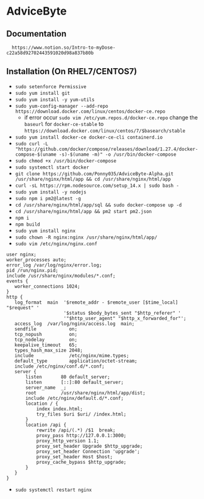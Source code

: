 # AdviceByte

## Documentation 
```
  https://www.notion.so/Intro-to-myDose-c22a58d92702443591020d98a837b80b
 ```

## Installation (On RHEL7/CENTOS7)

 - `sudo setenforce Permissive`
 - `sudo yum install git`
 - `sudo yum install -y yum-utils`
 - `sudo yum-config-manager --add-repo https://download.docker.com/linux/centos/docker-ce.repo`
   - if error occur `sudo vim /etc/yum.repos.d/docker-ce.repo` change the `baseurl` for `docker-ce-stable` to `https://download.docker.com/linux/centos/7/$basearch/stable `
 - `sudo yum install docker-ce docker-ce-cli containerd.io`
 - `sudo curl -L "https://github.com/docker/compose/releases/download/1.27.4/docker-compose-$(uname -s)-$(uname -m)" -o /usr/bin/docker-compose`
 - `sudo chmod +x /usr/bin/docker-compose`
 - `sudo systemctl start docker`
 - `git clone https://github.com/Ponny035/AdviceByte-Alpha.git /usr/share/nginx/html/app && cd /usr/share/nginx/html/app`
 - `curl -sL https://rpm.nodesource.com/setup_14.x | sudo bash -`
 - `sudo yum install -y nodejs`
 - `sudo npm i pm2@latest -g`
 - `cd /usr/share/nginx/html/app/sql && sudo docker-compose up -d`
 - `cd /usr/share/nginx/html/app && pm2 start pm2.json`
 - `npm i`
 - `npm build`
 - `sudo yum install nginx`
 - `sudo chown -R nginx:nginx /usr/share/nginx/html/app/`
 - `sudo vim /etc/nginx/nginx.conf`
 ```nginx
user nginx;
worker_processes auto;
error_log /var/log/nginx/error.log;
pid /run/nginx.pid;
include /usr/share/nginx/modules/*.conf;
events {
    worker_connections 1024;
}
http {
    log_format  main  '$remote_addr - $remote_user [$time_local] "$request" '
                      '$status $body_bytes_sent "$http_referer" '
                      '"$http_user_agent" "$http_x_forwarded_for"';
    access_log  /var/log/nginx/access.log  main;
    sendfile            on;
    tcp_nopush          on;
    tcp_nodelay         on;
    keepalive_timeout   65;
    types_hash_max_size 2048;
    include             /etc/nginx/mime.types;
    default_type        application/octet-stream;
    include /etc/nginx/conf.d/*.conf;
    server {
        listen       80 default_server;
        listen       [::]:80 default_server;
        server_name  _;
        root         /usr/share/nginx/html/app/dist;
        include /etc/nginx/default.d/*.conf;
        location / {
            index index.html;
            try_files $uri $uri/ /index.html;
        }
        location /api {
            rewrite /api/(.*) /$1  break;
            proxy_pass http://127.0.0.1:3000;
            proxy_http_version 1.1;
            proxy_set_header Upgrade $http_upgrade;
            proxy_set_header Connection 'upgrade';
            proxy_set_header Host $host;
            proxy_cache_bypass $http_upgrade;
        }
    }
}
```
- `sudo systemctl restart nginx`

